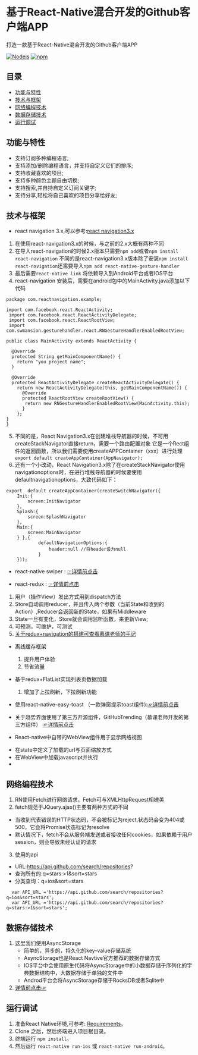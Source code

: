 # 基于React-Native混合开发的Github客户端APP
打造一款基于React-Native混合开发的Github客户端APP

[![Nodejs](https://img.shields.io/badge/v10.15.3-nodejs-brightgreen.svg)](https://nodejs.org/en/download/)
[![npm](https://img.shields.io/badge/npm-v6.4.1-orange.svg)](https://www.npmjs.com/package/npm)


## 目录

* [功能与特性](#功能与特性)
* [技术与框架](#技术与框架)
* [网络编程技术](#网络编程技术)
* [数据存储技术](#数据存储技术)
* [运行调试](#运行调试)



## 功能与特性

* 支持订阅多种编程语言;
* 支持添加/删除编程语言，并支持自定义它们的排序;
* 支持收藏喜欢的项目;
* 支持多种颜色主题自由切换;
* 支持搜索,并自持自定义订阅关键字;
* 支持分享,轻松将自己喜欢的项目分享给好友;

## 技术与框架

* react navigation 3.x,可以参考:[react navigation3.x](https://reactnavigation.org/docs/en/hello-react-navigation.html)
1. 在使用react-navigation3.x的时候，与之前的2.x大概有两种不同
2.  在导入react-navigation的时候2.x版本只需要`npm add`或者`npm install react-navigation`
      不同的是react-navigation3.x版本除了安装`npm install react-navigation`还需要导入`npm add react-native-gesture-handler`
3. 最后需要`react-native link` 将依赖导入到Android平台或者IOS平台
4.  react-navigation 安装后，需要在android包中的MainActivity.java添加以下代码
```
package com.reactnavigation.example;

import com.facebook.react.ReactActivity;
 import com.facebook.react.ReactActivityDelegate;
 import com.facebook.react.ReactRootView;
 import com.swmansion.gesturehandler.react.RNGestureHandlerEnabledRootView;

public class MainActivity extends ReactActivity {

  @Override
  protected String getMainComponentName() {
    return "you project name";
  }

  @Override
  protected ReactActivityDelegate createReactActivityDelegate() {
    return new ReactActivityDelegate(this, getMainComponentName()) {
      @Override
      protected ReactRootView createRootView() {
       return new RNGestureHandlerEnabledRootView(MainActivity.this);
      }
    };
}
}
```
5.  不同的是，React Navigation3.x在创建堆栈导航器的时候，不可用createStackNavigator直接return，需要一个路由配置对象
它是一个Rect组件的返回函数，所以我们需要使用createAPPContainer（xxx）进行处理
`export default createAppContainer(AppNavigator);`
4. 还有一个小改动，React Navigation3.x除了在createStackNavigator使用navigationoptions时，在进行堆栈导航器的时候要使用defaultnavigationoptions，大致代码如下：
```
export  default createAppContainer(createSwitchNavigator({
    Init:{
        screen:InitNavigator
    },
    Splash:{
        screen:SplashNavigator
    },
    Main:{
        screen:MainNavigator
    } },{
            defaultNavigationOptions:{
                header:null //将header设为null
            }
    }));
```
* react-native swiper : [☞详情前点击](https://github.com/leecade/react-native-swiper)

* react-redux : [☞详情前点击](https://react-redux.js.org/)
1. 用户（操作View）发出方式用到dispatch方法
2. Store自动调用reducer，并且传入两个参数（当前State和收到的Action）,Reducer会返回新的State，如果有Middleware
3. State一旦有变化，Store就会调用监听函数，来更新View;
4. 可预测，可维护，可测试
5. [关于redux+navigation的搭建可查看慕课老师的手记](https://www.imooc.com/article/283337)

* 离线缓存框架
  1. 提升用户体验
  2. 节省流量 

* 基于redux+FlatList实现列表页数据加载
  1. 增加了上拉刷新，下拉刷新功能
* 使用react-native-easy-toast （一款弹窗提示toast组件):[☞详情前点击](https://www.npmjs.com/package/react-native-easy-toast)

* 关于趋势界面使用了第三方开源组件，GitHubTrending（慕课老师开发的第三方组件）
[☞详情前点击](https://github.com/crazycodeboy/GitHubTrending)

* React-native中自带的WebView组件用于显示网络视图
- 在state中定义了加载的url与页面缩放方式
- 在WebView中加载javascript并执行
- 


## 网络编程技术
1. RN使用Fetch进行网络请求，Fetch可与XMLHttpRequest相媲美
2. fetch规范于JQuery.ajax()主要有两种方式的不同
 * 当收到代表错误的HTTP状态码，不会被标记为reject,状态码会变为404或500，它会将Promise状态标记为resolve
 * 默认情况下，fetch不会从服务端发送或者接收任何cookies，如果依赖于用户session，则会导致未经认证的请求
3. 使用的api
- URL:https://api.github.com/search/repositories?
- 查询所有的:q=stars:>1&sort=stars
- 分类查询：q=ios&sort=stars
```
  var API_URL ='https://api.github.com/search/repositories?q=ios&sort=stars';
  var API_URL ='https://api.github.com/search/repositories?q=stars:>1&sort=stars';
```


##  数据存储技术

1. 这里我们使用AsyncStorage
    - 简单的，异步的，持久化的key-value存储系统
    - AsyncStorage也是React Navtive官方推荐的数据存储方式
    - IOS平台中会使用原生代码将AsyncStorage中的小数据存储于序列化的字典数据结构中，大数据存储于单独的文件中
    - Androd平台会将AsyncStorage存储于RocksDB或者Sqlite中
2. [详情前点击☞](https://facebook.github.io/react-native/docs/getting-started)


##  运行调试

1. 准备React Native环境,可参考: [Requirements](https://facebook.github.io/react-native/docs/getting-started.html#requirements)。
2. Clone 之后，然后终端进入项目根目录。
3. 终端运行 `npm install`。
4. 然后运行 `react-native run-ios` 或 `react-native run-android`。
